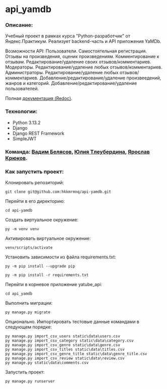 # api_yamdb

### Описание:
Учебный проект в рамках курса "Python-разработчик" от Яндекс.Практикум.
Реализует backend-часть и API приложения YaMDb.

Возможности API:
Пользователи. Самостоятельная регистрация. Отзывы на произведения, оценик произведениям. Комментирование к отзывам. Редактирование/удаление своих отзывов/комментариев.
Модераторы. Редактирование/удаление любых отзывов/комментариев.
Администраторы. Редактирование/удаление любых отзывов/комментариев. Добавление/редактирование/удаление произвеедений, жанров и категорий. Добавление/редактирование/удаление пользователей.

Полная [документация (Redoc)](http://127.0.0.1:8000/redoc/#tag/USERS/operation/%D0%94%D0%BE%D0%B1%D0%B0%D0%B2%D0%BB%D0%B5%D0%BD%D0%B8%D0%B5%20%D0%BF%D0%BE%D0%BB%D1%8C%D0%B7%D0%BE%D0%B2%D0%B0%D1%82%D0%B5%D0%BB%D1%8F).

### Технологии:

- Python 3.13.2
- Django
- Django REST Framework
- SimpleJWT

### Команда: [Вадим Белясов](https://github.com/hkkmrmnq), [Юлия Тлеубердина](https://github.com/Tleuberdina), [Ярослав Крюков](https://github.com/yaralk).

### Как запустить проект:

Клонировать репозиторий:

```shell
git clone git@github.com:hkkmrmnq/api-yamdb.git
```

Перейти в его директорию:

```shell
cd api-yamdb
```

Cоздать виртуальное окружение:

```shell
py -m venv venv
```

Активировать виртуальное окружение:

```shell
venv/scripts/activate
```

Установить зависимости из файла requirements.txt:

```shell
py -m pip install --upgrade pip
```

```shell
py -m pip install -r requirements.txt
```

Перейти в корневое приложение yatube_api:

```shell
cd api_yamdb
```

Выполнить миграции:

```shell
py manage.py migrate
```

Опционально. Импортировать тестовые данные командами в следующем порядке:

```shell
py manage.py import_csv_users static\data\users.csv
py manage.py import_csv_category static\data\category.csv
py manage.py import_csv_genre static\data\genre.csv
py manage.py import_csv_titles static\data\titles.csv
py manage.py import_csv_genre_title static\data\genre_title.csv
py manage.py import_csv_review static\data\review.csv
py manage.py static\data\comments.csv
```

Запустить проект:

```shell
py manage.py runserver
```
